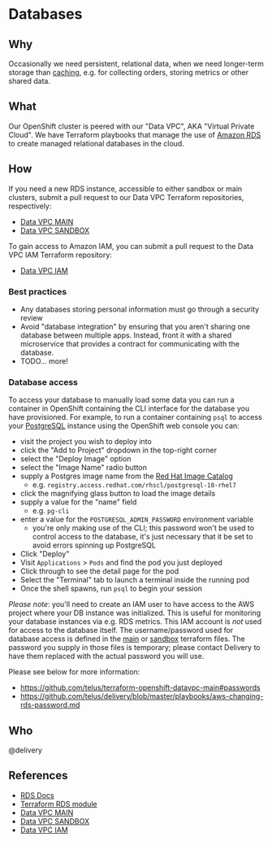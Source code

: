 # Databases

## Why

Occasionally we need persistent, relational data, when we need longer-term storage than [caching](caching.md), e.g. for collecting orders, storing metrics or other shared data.

## What

Our OpenShift cluster is peered with our "Data VPC", AKA "Virtual Private Cloud". We have Terraform playbooks that manage the use of [Amazon RDS](http://docs.aws.amazon.com/AmazonRDS/latest/UserGuide/Welcome.html) to create managed relational databases in the cloud.

## How

If you need a new RDS instance, accessible to either sandbox or main clusters, submit a pull request to our Data VPC Terraform repositories, respectively:

- [Data VPC MAIN](https://github.com/telus/terraform-openshift-datavpc-main)
- [Data VPC SANDBOX](https://github.com/telus/terraform-openshift-datavpc-sandbox)

To gain access to Amazon IAM, you can submit a pull request to the Data VPC IAM Terraform repository:

- [Data VPC IAM](https://github.com/telus/terraform-openshift-datavpc-iam)

### Best practices

- Any databases storing personal information must go through a security review
- Avoid "database integration" by ensuring that you aren't sharing one database between multiple apps. Instead, front it with a shared microservice that provides a contract for communicating with the database.
- TODO... more!

### Database access

To access your database to manually load some data you can run a container in OpenShift containing the CLI interface for the database you have provisioned. For example, to run a container containing `psql` to access your [PostgreSQL](https://www.postgresql.org) instance using the OpenShift web console you can:

- visit the project you wish to deploy into
- click the "Add to Project" dropdown in the top-right corner
- select the "Deploy Image" option
- select the "Image Name" radio button
- supply a Postgres image name from the [Red Hat Image Catalog](https://access.redhat.com/containers/)
    - e.g. `registry.access.redhat.com/rhscl/postgresql-10-rhel7`
- click the magnifying glass button to load the image details
- supply a value for the "name" field
    - e.g. `pg-cli`
- enter a value for the `POSTGRESQL_ADMIN_PASSWORD` environment variable
    - you're only making use of the CLI; this password won't be used to control access to the database, it's just necessary that it be set to avoid errors spinning up PostgreSQL
- Click "Deploy"
- Visit `Applications` > `Pods` and find the pod you just deployed
- Click through to see the detail page for the pod
- Select the "Terminal" tab to launch a terminal inside the running pod
- Once the shell spawns, run `psql` to begin your session

*Please note*: you'll need to create an IAM user to have access to the AWS project where your DB instance was initialized. This is useful for monitoring your database instances via e.g. RDS metrics. This IAM account is _not_ used for access to the database itself. The username/password used for database access is defined in the [main](https://github.com/telus/terraform-openshift-datavpc-main) or [sandbox](https://github.com/telus/terraform-openshift-datavpc-sandbox) terraform files. The password you supply in those files is temporary; please contact Delivery to have them replaced with the actual password you will use.

Please see below for more information:
- https://github.com/telus/terraform-openshift-datavpc-main#passwords
- https://github.com/telus/delivery/blob/master/playbooks/aws-changing-rds-password.md

## Who

@delivery

## References

- [RDS Docs](http://docs.aws.amazon.com/AmazonRDS/latest/UserGuide/Welcome.html)
- [Terraform RDS module](https://github.com/telus/terraform-aws_rds_cluster)
- [Data VPC MAIN](https://github.com/telus/terraform-openshift-datavpc-main)
- [Data VPC SANDBOX](https://github.com/telus/terraform-openshift-datavpc-sandbox)
- [Data VPC IAM](https://github.com/telus/terraform-openshift-datavpc-iam)
